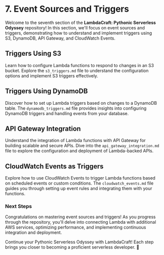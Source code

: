 # 7. Event Sources and Triggers

Welcome to the seventh section of the **LambdaCraft: Pythonic Serverless Odyssey** repository! In this section, we'll focus on event sources and triggers, demonstrating how to understand and implement triggers using S3, DynamoDB, API Gateway, and CloudWatch Events.

## Triggers Using S3

Learn how to configure Lambda functions to respond to changes in an S3 bucket. Explore the `s3_triggers.md` file to understand the configuration options and implement S3 triggers effectively.

## Triggers Using DynamoDB

Discover how to set up Lambda triggers based on changes to a DynamoDB table. The `dynamodb_triggers.md` file provides insights into configuring DynamoDB triggers and handling events from your database.

## API Gateway Integration

Understand the integration of Lambda functions with API Gateway for building scalable and secure APIs. Dive into the `api_gateway_integration.md` file to explore the configuration and deployment of Lambda-backed APIs.

## CloudWatch Events as Triggers

Explore how to use CloudWatch Events to trigger Lambda functions based on scheduled events or custom conditions. The `cloudwatch_events.md` file guides you through setting up event rules and integrating them with your functions.

### Next Steps

Congratulations on mastering event sources and triggers! As you progress through the repository, you'll delve into connecting Lambda with additional AWS services, optimizing performance, and implementing continuous integration and deployment.

Continue your Pythonic Serverless Odyssey with LambdaCraft! Each step brings you closer to becoming a proficient serverless developer. 🚀